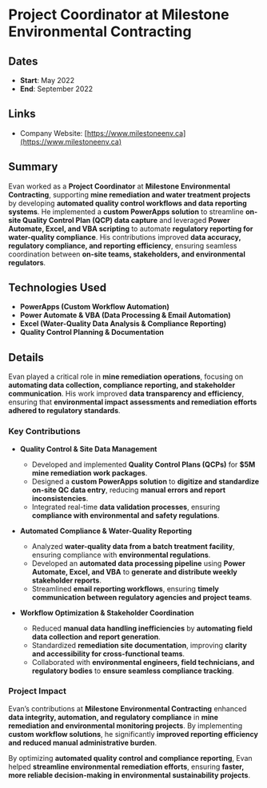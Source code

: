 # Project Coordinator at Milestone Environmental Contracting

## Dates
- **Start**: May 2022
- **End**: September 2022

## Links
- Company Website: [https://www.milestoneenv.ca](https://www.milestoneenv.ca)

## Summary
Evan worked as a **Project Coordinator** at **Milestone Environmental Contracting**, supporting **mine remediation and water treatment projects** by developing **automated quality control workflows and data reporting systems**. He implemented a **custom PowerApps solution** to streamline **on-site Quality Control Plan (QCP) data capture** and leveraged **Power Automate, Excel, and VBA scripting** to automate **regulatory reporting for water-quality compliance**. His contributions improved **data accuracy, regulatory compliance, and reporting efficiency**, ensuring seamless coordination between **on-site teams, stakeholders, and environmental regulators**.

## Technologies Used
- **PowerApps (Custom Workflow Automation)**
- **Power Automate & VBA (Data Processing & Email Automation)**
- **Excel (Water-Quality Data Analysis & Compliance Reporting)**
- **Quality Control Planning & Documentation**

## Details
Evan played a critical role in **mine remediation operations**, focusing on **automating data collection, compliance reporting, and stakeholder communication**. His work improved **data transparency and efficiency**, ensuring that **environmental impact assessments and remediation efforts adhered to regulatory standards**.

### **Key Contributions**
- **Quality Control & Site Data Management**
  - Developed and implemented **Quality Control Plans (QCPs)** for **$5M mine remediation work packages**.
  - Designed a **custom PowerApps solution** to **digitize and standardize on-site QC data entry**, reducing **manual errors and report inconsistencies**.
  - Integrated real-time **data validation processes**, ensuring **compliance with environmental and safety regulations**.

- **Automated Compliance & Water-Quality Reporting**
  - Analyzed **water-quality data from a batch treatment facility**, ensuring compliance with **environmental regulations**.
  - Developed an **automated data processing pipeline** using **Power Automate, Excel, and VBA** to **generate and distribute weekly stakeholder reports**.
  - Streamlined **email reporting workflows**, ensuring **timely communication between regulatory agencies and project teams**.

- **Workflow Optimization & Stakeholder Coordination**
  - Reduced **manual data handling inefficiencies** by **automating field data collection and report generation**.
  - Standardized **remediation site documentation**, improving **clarity and accessibility for cross-functional teams**.
  - Collaborated with **environmental engineers, field technicians, and regulatory bodies** to **ensure seamless compliance tracking**.

### **Project Impact**
Evan’s contributions at **Milestone Environmental Contracting** enhanced **data integrity, automation, and regulatory compliance** in **mine remediation and environmental monitoring projects**. By implementing **custom workflow solutions**, he significantly **improved reporting efficiency and reduced manual administrative burden**.

By optimizing **automated quality control and compliance reporting**, Evan helped **streamline environmental remediation efforts**, ensuring **faster, more reliable decision-making in environmental sustainability projects**.
